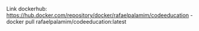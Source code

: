 Link dockerhub: https://hub.docker.com/repository/docker/rafaelpalamim/codeeducation - docker pull rafaelpalamim/codeeducation:latest
